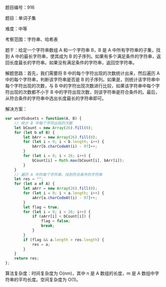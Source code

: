 题目编号：916

题目：单词子集

难度：中等

考察范围：字符串、哈希表

题干：给定一个字符串数组 A 和一个字符串 B，B 是 A 中所有字符串的子集，找到 A 中的最长字符串，使其成为 B 的子序列。如果有多个满足条件的字符串，返回长度最长的字符串。如果没有满足条件的字符串，返回空字符串。

解题思路：首先，我们需要将 B 中的每个字符出现的次数统计出来，然后遍历 A 中的每个字符串，判断该字符串是否是 B 的子序列。如果是，则统计该字符串中每个字符出现的次数，与 B 中的字符出现次数进行比较，如果该字符串中每个字符出现的次数都不小于 B 中的字符出现次数，则该字符串是符合条件的。最后，从符合条件的字符串中选出长度最长的字符串即可。

解决方案：

```javascript
var wordSubsets = function(A, B) {
    // 统计 B 中每个字符出现的次数
    let bCount = new Array(26).fill(0);
    for (let b of B) {
        let bArr = new Array(26).fill(0);
        for (let i = 0; i < b.length; i++) {
            bArr[b.charCodeAt(i) - 97]++;
        }
        for (let i = 0; i < 26; i++) {
            bCount[i] = Math.max(bCount[i], bArr[i]);
        }
    }
    // 遍历 A 中的每个字符串，找到符合条件的字符串
    let res = "";
    for (let a of A) {
        let aArr = new Array(26).fill(0);
        for (let i = 0; i < a.length; i++) {
            aArr[a.charCodeAt(i) - 97]++;
        }
        let flag = true;
        for (let i = 0; i < 26; i++) {
            if (aArr[i] < bCount[i]) {
                flag = false;
                break;
            }
        }
        if (flag && a.length > res.length) {
            res = a;
        }
    }
    return res;
};
```

算法复杂度：时间复杂度为 O(nm)，其中 n 是 A 数组的长度，m 是 A 数组中字符串的平均长度。空间复杂度为 O(1)。